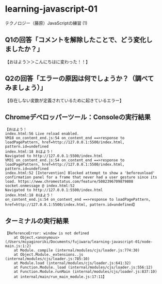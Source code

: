 # learning-javascript-01

テクノロジー（藤原）JavaScriptの練習 (1)

## Q1の回答「コメントを解除したことで、どう変化しましたか？」

【おはよう＞＞こんにちはに変わった！！】

## Q2の回答「エラーの原因は何でしょうか？（調べてみましょう）」

【存在しない変数が定義されているために起きているエラー】

## Chromeデベロッパーツール：Consoleの実行結果

```
【おはよう！
index.html:56 Live reload enabled.
VM18 on_content_end.js:54 on_content_end ==>response to loadPagePattern, href=http://127.0.0.1:5500/index.html, pattern.id=undefined
index.html:18 おはよう！
Navigated to http://127.0.0.1:5500/index.html
VM31 on_content_end.js:54 on_content_end ==>response to loadPagePattern, href=http://127.0.0.1:5500/index.html, pattern.id=undefined
index.html:52 [Intervention] Blocked attempt to show a 'beforeunload' confirmation panel for a frame that never had a user gesture since its load. https://www.chromestatus.com/feature/5082396709879808
socket.onmessage @ index.html:52
Navigated to http://127.0.0.1:5500/index.html
index.html:18 おはよう！
on_content_end.js:54 on_content_end ==>response to loadPagePattern, href=http://127.0.0.1:5500/index.html, pattern.id=undefined】
```

## ターミナルの実行結果

```
【ReferenceError: window is not defined
    at Object.<anonymous> (/Users/miyaginoriki/Documents/fujiwara/learning-javascript-01/node-main.js:1:2)
    at Module._compile (internal/modules/cjs/loader.js:774:30)
    at Object.Module._extensions..js (internal/modules/cjs/loader.js:785:10)
    at Module.load (internal/modules/cjs/loader.js:641:32)
    at Function.Module._load (internal/modules/cjs/loader.js:556:12)
    at Function.Module.runMain (internal/modules/cjs/loader.js:837:10)
    at internal/main/run_main_module.js:17:11】
```

